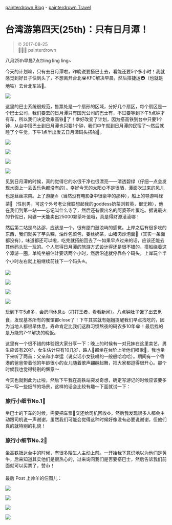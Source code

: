 [painterdrown Blog](https://painterdrown.github.io) - [painterdrown Travel](https://painterdrown.github.io/travel)

# 台湾游第四天(25th)：只有日月潭！

> ⏰ 2017-08-25<br/>
> 👨🏻‍💻 painterdrown

八月25th早晨7点⏰ling ling ling~

今天的计划嘛，只有去日月潭啦，昨晚说要搭巴士去，看能还要5个多小时！我就感觉到好日子快到头了，不想离开台北😭KFC解决早晨，然后搭捷运🚇（也就是地铁）去台北车站🚉。

![](images/chufa.png)

这里的巴士系统很规范，售票处是一个扇形的区域，分好几个扇区，每个扇区是一个巴士公司，我们要去的日月潭只有国光公司的巴士有，不过要等到下午5点钟才有车，所以我们决定改乘高铁🚄了！幸好改变了计划，因为搭高铁到台中只要1个钟，从台中搭巴士到日月潭也只要1个钟，我们中午就到日月潭的民宿了～然后就睡了个午觉，下午1点半出发去日月潭码头搭船🚢。

![](images/riyuetan1.png)

![](images/riyuetan2.png)

![](images/riyuetan3.png)

![](images/riyuetan4.png)

见到日月潭的时候，真的觉得它的水很干净也很漂亮——清透碧绿（仔细一点会发现水面上一丢丢乐色都没有的）。幸好今天的太阳🌞不是很晒，潭面吹过来的风儿也是丝丝凉爽。上了游艇⛵️（当然没有电影🎬中很豪华的那种），船上的导游叫绿茶🍵（性别男，可这个外号老让我联想起我的goddess奶茶刘若英，很无赖），他在我们到第一站——忘记叫什么寺了，然后还有很出名的阿婆茶叶蛋吃。据说最火的节假日，阿婆一天能卖出25000颗茶叶蛋哦，真是得财源滚滚哪！

然后第二站是乌达邵，应该是一个，很有厦门鼓浪屿的感觉。上岸之后有很多吃的东西，我们就买了芋头粿，油炸包菜包，姜丝奶茶，山猪肉炒泡面🍜（其实一条面都没有），味道都还可以啦，吃完就搭船回去了～如果早点过来的话，应该还能去其他码头玩一玩的。个人觉得日月潭的旅游方式设计得还是很不错的，搭船绕着这个潭游一圈，单纯坐船估计要话两个小时，然后沿途就停靠各个码头，上岸玩个半个小时左右就上船继续前往下一个码头⛵️。

![](images/jiejing1.png)

![](images/jiejing2.png)

![](images/jiejing3.png)

![](images/jiejing4.png)

玩到下午5点多，会房间休息♨️（打打王者，看看新闻）。八点钟肚子饿了出去觅食，发现基本所有的餐馆都close了！下午其实就有姐姐提醒我们早点找吃的，因为当地人都很早休息，寿命肯定比我们这群习惯熬夜的码农多10年😭！最后找的是万能的7-11解决的晚饭。

这里有一个很不错的体验跟大家分享一下：晚上的时候有一对兄妹在这里卖艺，男生应该有20岁，女生估计只有10几岁，路人🚶都坐在台阶上听他们唱歌🎤，我也坐下来听了两首：父亲和小幸运（说实话小女孩唱的一般般哈哈哈）。期间有一个香港的爸爸带着他的年龄很小的女儿随着歌声翩翩起舞，把大家都逗得很开心。那个时候我也觉得特别的惬意～

今天也就到此为止啦，然后下午我在高铁站突发奇想，确定写游记的时候应该要多写一写一些细节的场景，这样的话会比较有趣～下面就试一下：

### 旅行小细节No.1⃣️

坐巴士的下车的时候，需要把车票🎫交还给司机回收♻️，然后我发现很多人都会主动跟司机说一声谢谢，虽然我们可能会觉得这种时候好像没有必要说谢谢，但他们真的就特别的礼貌！

### 旅行小细节No.2⃣️

坐高铁抵达台中的时候，有很多陌生人主动上前。一开始我下意识地以为他们是黄牛，后来知道其实他们是很热心的，过来询问我们是否要搭巴士，然后告诉我们前面就可以买票了，赞👍！

最后 Post 上帅羊的仨图儿：

![](images/ziyang1.png)

![](images/ziyang2.png)

![](images/ziyang3.png)

![](images/we.png)
